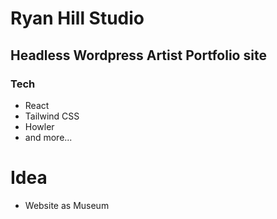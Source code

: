 # Ryan Hill Studio

## Headless Wordpress Artist Portfolio site 

### Tech
- React
- Tailwind CSS
- Howler
- and more...

# Idea
- Website as Museum

